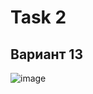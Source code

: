 # Task 2
## Вариант 13

![image](https://user-images.githubusercontent.com/90501362/159021719-bed5d7da-5bd3-4ef9-a882-64482f622d05.png)
